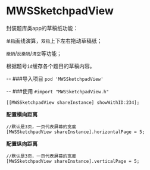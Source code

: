 # MWSSketchpadView
封装题库类app的草稿纸功能：

`单指`画线演算，`双指`上下左右拖动草稿纸；

`撤销`/`反撤销`/`清空`等功能；

根据题号`id`缓存各个题目的草稿内容。

--
###导入项目
`pod 'MWSSketchpadView'`

--
###使用
`#import "MWSSketchpadView.h"`

`[[MWSSketchpadView shareInstance] showWithID:234];`

**配置横向距离**

```
//默认是3页，一页代表屏幕的宽度
[MWSSketchpadView shareInstance].horizontalPage = 5;
```

**配置纵向距离**

```
//默认是3页，一页代表屏幕的宽度
[MWSSketchpadView shareInstance].verticalPage = 5;
```